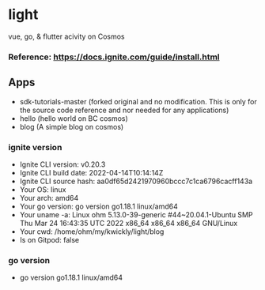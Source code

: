 # light
vue, go, &amp; flutter acivity on Cosmos


### Reference: https://docs.ignite.com/guide/install.html

## Apps
* sdk-tutorials-master (forked original and no modification. This is only for the source code reference and nor needed for any applications)
* hello (hello world on BC cosmos)
* blog (A simple blog on cosmos)


### ignite version
* Ignite CLI version:     v0.20.3
* Ignite CLI build date:  2022-04-14T10:14:14Z
* Ignite CLI source hash: aa0df65d2421970960bccc7c1ca6796cacff143a
* Your OS:                linux
* Your arch:              amd64
* Your go version:        go version go1.18.1 linux/amd64
* Your uname -a:          Linux ohm 5.13.0-39-generic #44~20.04.1-Ubuntu SMP Thu Mar 24 16:43:35 UTC 2022 x86_64 x86_64 x86_64 GNU/Linux
* Your cwd:               /home/ohm/my/kwickly/light/blog
* Is on Gitpod:           false


### go version
* go version go1.18.1 linux/amd64
